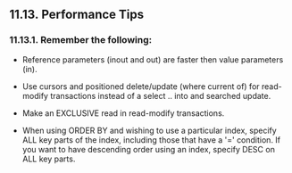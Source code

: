 <div id="perftips" class="section">

<div class="titlepage">

<div>

<div>

## 11.13. Performance Tips

</div>

</div>

</div>

<div id="remember" class="section">

<div class="titlepage">

<div>

<div>

### 11.13.1. Remember the following:

</div>

</div>

</div>

<div class="itemizedlist">

- Reference parameters (inout and out) are faster then value parameters
  (in).

- Use cursors and positioned delete/update (where current of) for
  read-modify transactions instead of a select .. into and searched
  update.

- Make an EXCLUSIVE read in read-modify transactions.

- When using ORDER BY and wishing to use a particular index, specify ALL
  key parts of the index, including those that have a '=' condition. If
  you want to have descending order using an index, specify DESC on ALL
  key parts.

</div>

</div>

</div>
